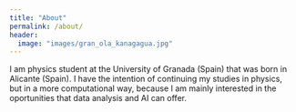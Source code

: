 ```yaml
---
title: "About"
permalink: /about/
header:
  image: "images/gran_ola_kanagagua.jpg"
---
```


I am physics student at the University of Granada (Spain) that was born in Alicante (Spain).
I have the intention of continuing my studies in physics, but in a more computational way, because
I am mainly interested in the oportunities that data analysis and AI can offer.

